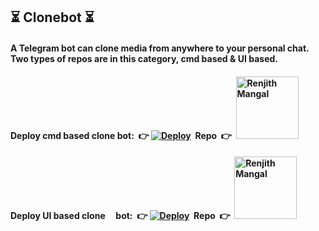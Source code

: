 ## ⏳ Clonebot ⏳
#### A Telegram bot can clone media from anywhere to your personal chat. Two types of repos are in this category, cmd based &amp; UI based.

#### Deploy cmd based clone bot:&nbsp;&nbsp;👉 [![Deploy](https://www.herokucdn.com/deploy/button.svg)](https://heroku.com/deploy?template=https://github.com/m4mallu/clonebot-cmd)&nbsp;&nbsp;Repo&nbsp;&nbsp;👉&nbsp;&nbsp;<a href="https://github.com/m4mallu/clonebot-cmd"><img alt="Renjith Mangal" src ="http://assets.stickpng.com/thumbs/59060dce0cbeef0acff9a663.png" width="100" /></a>

#### Deploy UI based clone &nbsp;&nbsp;&nbsp; bot:&nbsp;&nbsp;👉 [![Deploy](https://www.herokucdn.com/deploy/button.svg)](https://heroku.com/deploy?template=https://github.com/m4mallu/clonebot-ui)&nbsp;&nbsp;Repo&nbsp;&nbsp;👉&nbsp;&nbsp;<a href="https://github.com/m4mallu/clonebot-ui"><img alt="Renjith Mangal" src ="clickhere.png" width="100" /></a>
